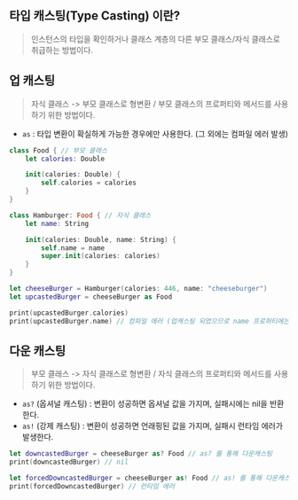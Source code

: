  ## 타입 캐스팅(Type Casting) 이란?
  > 인스턴스의 타입을 확인하거나 클래스 계층의 다른 부모 클래스/자식 클래스로 취급하는 방법이다.

  ## 업 캐스팅
  > 자식 클래스 -> 부모 클래스로 형변환 / 부모 클래스의 프로퍼티와 메서드를 사용하기 위한 방법이다.
  - `as` : 타입 변환이 확실하게 가능한 경우에만 사용한다. (그 외에는 컴파일 에러 발생)

```swift
class Food { // 부모 클래스
    let calories: Double

    init(calories: Double) {
        self.calories = calories
    }
}

class Hamburger: Food { // 자식 클래스
    let name: String

    init(calories: Double, name: String) {
        self.name = name
        super.init(calories: calories)
    }
}

let cheeseBurger = Hamburger(calories: 446, name: "cheeseburger")
let upcastedBurger = cheeseBurger as Food

print(upcastedBurger.calories)
print(upcastedBurger.name) // 컴파일 에러 (업캐스팅 되었으므로 name 프로퍼티에는 접근 불가능하다.)
```

  ## 다운 캐스팅
  > 부모 클래스 -> 자식 클래스로 형변환 / 자식 클래스의 프로퍼티와 메서드를 사용하기 위한 방법이다.
  - `as?` (옵셔널 캐스팅) : 변환이 성공하면 옵셔널 값을 가지며, 실패시에는 nil을 반환한다.
  - `as!` (강제 캐스팅) : 변환이 성공하면 언래핑된 값을 가지며, 실패시 런타임 에러가 발생한다.


```swift
let downcastedBurger = cheeseBurger as? Food // as? 를 통해 다운캐스팅
print(downcastedBurger) // nil

let forcedDowncastedBurger = cheeseBurger as! Food // as! 를 통해 다운캐스팅
print(forcedDowncastedBurger) // 런타임 에러
```